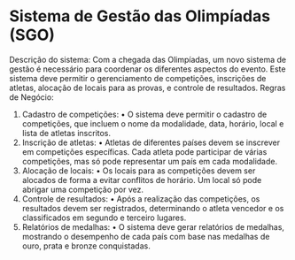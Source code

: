 # Sistema de Gestão das Olimpíadas (SGO)
Descrição do sistema: Com a chegada das Olimpíadas, um novo sistema de gestão é
necessário para coordenar os diferentes aspectos do evento. Este sistema deve permitir o
gerenciamento de competições, inscrições de atletas, alocação de locais para as provas,
e controle de resultados.
Regras de Negócio:
1. Cadastro de competições:
• O sistema deve permitir o cadastro de competições, que incluem o nome da
modalidade, data, horário, local e lista de atletas inscritos.
2. Inscrição de atletas:
• Atletas de diferentes países devem se inscrever em competições específicas.
Cada atleta pode participar de várias competições, mas só pode representar um
país em cada modalidade.
3. Alocação de locais:
• Os locais para as competições devem ser alocados de forma a evitar conflitos de
horário. Um local só pode abrigar uma competição por vez.
4. Controle de resultados:
• Após a realização das competições, os resultados devem ser registrados,
determinando o atleta vencedor e os classificados em segundo e terceiro lugares.
5. Relatórios de medalhas:
• O sistema deve gerar relatórios de medalhas, mostrando o desempenho de cada
país com base nas medalhas de ouro, prata e bronze conquistadas.
